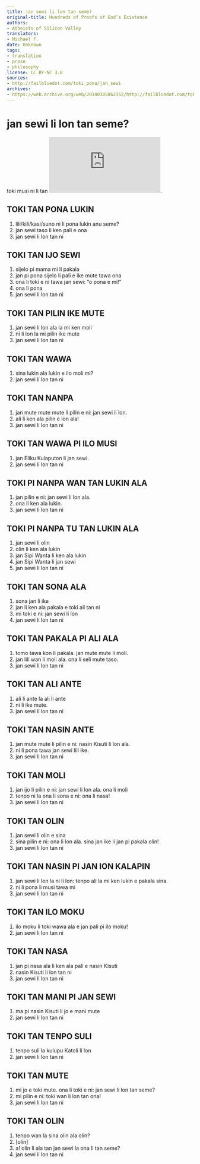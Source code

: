 ```yaml
---
title: jan sewi li lon tan seme?
original-title: Hundreds of Proofs of God’s Existence
authors:
- Atheists of Silicon Valley
translators:
- Michael F.
date: Unknown
tags:
- translation
- prose
- philosophy
license: CC BY-NC 3.0
sources:
- http://failbluedot.com/toki_pona/jan_sewi
archives:
- https://web.archive.org/web/20140305062352/http://failbluedot.com/toki_pona/jan_sewi
---
```


# jan sewi li lon tan seme?

toki musi ni li tan ![lipu pona ni](https://web.archive.org/web/20140305062352/http://www.godlessgeeks.com/LINKS/GodProof.htm).

## TOKI TAN PONA LUKIN

1. lili/kili/kasi/suno ni li pona lukin anu seme?
2. jan sewi taso li ken pali e ona
3. jan sewi li lon tan ni 

## TOKI TAN IJO SEWI

1. sijelo pi mama mi li pakala
2. jan pi pona sijelo li pali e ike mute tawa ona
3. ona li toki e ni tawa jan sewi: “o pona e mi!”
4. ona li pona
5. jan sewi li lon tan ni 

## TOKI TAN PILIN IKE MUTE

1. jan sewi li lon ala la mi ken moli
2. ni li lon la mi pilin ike mute
3. jan sewi li lon tan ni 
        
## TOKI TAN WAWA

1. sina lukin ala lukin e ilo moli mi?
3. jan sewi li lon tan ni 

## TOKI TAN NANPA
1. jan mute mute mute li pilin e ni: jan sewi li lon.
2. ali li ken ala pilin e lon ala!
3. jan sewi li lon tan ni 

## TOKI TAN WAWA PI ILO MUSI
1. jan Eliku Kulaputon li jan sewi.
2. jan sewi li lon tan ni 

## TOKI PI NANPA WAN TAN LUKIN ALA
1. jan pilin e ni: jan sewi li lon ala.
2. ona li ken ala lukin.
3. jan sewi li lon tan ni 

## TOKI PI NANPA TU TAN LUKIN ALA

1. jan sewi li olin
2. olin li ken ala lukin
3. jan Sipi Wanta li ken ala lukin
4. jan Sipi Wanta li jan sewi
5. jan sewi li lon tan ni 

## TOKI TAN SONA ALA
1. sona jan li ike
2. jan li ken ala pakala e toki ali tan ni
3. mi toki e ni: jan sewi li lon
4. jan sewi li lon tan ni 

## TOKI TAN PAKALA PI ALI ALA
1. tomo tawa kon li pakala. jan mute mute li moli.
2. jan lili wan li moli ala. ona li seli mute taso.
3. jan sewi li lon tan ni 

## TOKI TAN ALI ANTE
1. ali li ante la ali li ante
2. ni li ike mute.
3. jan sewi li lon tan ni 

## TOKI TAN NASIN ANTE
1. jan mute mute li pilin e ni: nasin Kisuti li lon ala.
2. ni li pona tawa jan sewi lili ike.
3. jan sewi li lon tan ni 

## TOKI TAN MOLI
1. jan ijo li pilin e ni: jan sewi li lon ala. ona li moli
2. tenpo ni la ona li sona e ni: ona li nasa!
3. jan sewi li lon tan ni 

## TOKI TAN OLIN
1. jan sewi li olin e sina
2. sina pilin e ni: ona li lon ala. sina jan ike li jan pi pakala olin!
3. jan sewi li lon tan ni 

## TOKI TAN NASIN PI JAN ION KALAPIN
1. jan sewi li lon la ni li lon: tenpo ali la mi ken lukin e pakala sina.
2. ni li pona li musi tawa mi
3. jan sewi li lon tan ni 

## TOKI TAN ILO MOKU
1. ilo moku li toki wawa ala e jan pali pi ilo moku!
2. jan sewi li lon tan ni 

## TOKI TAN NASA
1. jan pi nasa ala li ken ala pali e nasin Kisuti
2. nasin Kisuti li lon tan ni
3. jan sewi li lon tan ni 

## TOKI TAN MANI PI JAN SEWI
1. ma pi nasin Kisuti li jo e mani mute
2. jan sewi li lon tan ni 

## TOKI TAN TENPO SULI
1. tenpo suli la kulupu Katoli li lon
2. jan sewi li lon tan ni 

## TOKI TAN MUTE

1. mi jo e toki mute. ona li toki e ni: jan sewi li lon tan seme?
2. mi pilin e ni: toki wan li lon tan ona!
3. jan sewi li lon tan ni 

## TOKI TAN OLIN

1. tenpo wan la sina olin ala olin?
2. \[olin]
3. a! olin li ala tan jan sewi la ona li tan seme?
4. jan sewi li lon tan ni